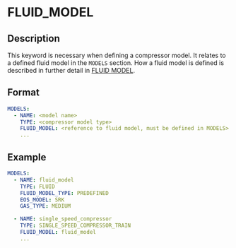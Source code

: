 # FLUID_MODEL

## Description

This keyword is necessary when defining a compressor model. It relates to a defined fluid model in the `MODELS` section. How a fluid model is defined is described in further detail in [FLUID MODEL](/about/modelling/setup/models/fluid_model.md).

## Format

~~~~yaml
MODELS:
  - NAME: <model name>
    TYPE: <compressor model type>
    FLUID_MODEL: <reference to fluid model, must be defined in MODELS>
    ...
~~~~

## Example

~~~~yaml
MODELS:
  - NAME: fluid_model
    TYPE: FLUID
    FLUID_MODEL_TYPE: PREDEFINED
    EOS_MODEL: SRK
    GAS_TYPE: MEDIUM

  - NAME: single_speed_compressor
    TYPE: SINGLE_SPEED_COMPRESSOR_TRAIN
    FLUID_MODEL: fluid_model
    ...
~~~~
